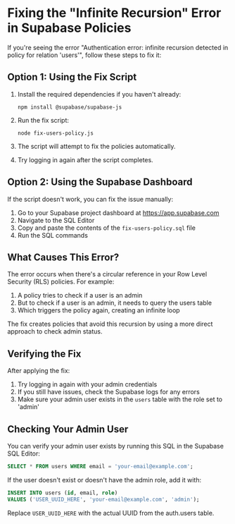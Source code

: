 # Fixing the "Infinite Recursion" Error in Supabase Policies

If you're seeing the error "Authentication error: infinite recursion detected in policy for relation 'users'", follow these steps to fix it:

## Option 1: Using the Fix Script

1. Install the required dependencies if you haven't already:
   ```
   npm install @supabase/supabase-js
   ```

2. Run the fix script:
   ```
   node fix-users-policy.js
   ```

3. The script will attempt to fix the policies automatically.

4. Try logging in again after the script completes.

## Option 2: Using the Supabase Dashboard

If the script doesn't work, you can fix the issue manually:

1. Go to your Supabase project dashboard at https://app.supabase.com
2. Navigate to the SQL Editor
3. Copy and paste the contents of the `fix-users-policy.sql` file
4. Run the SQL commands

## What Causes This Error?

The error occurs when there's a circular reference in your Row Level Security (RLS) policies. For example:

1. A policy tries to check if a user is an admin
2. But to check if a user is an admin, it needs to query the users table
3. Which triggers the policy again, creating an infinite loop

The fix creates policies that avoid this recursion by using a more direct approach to check admin status.

## Verifying the Fix

After applying the fix:

1. Try logging in again with your admin credentials
2. If you still have issues, check the Supabase logs for any errors
3. Make sure your admin user exists in the `users` table with the role set to 'admin'

## Checking Your Admin User

You can verify your admin user exists by running this SQL in the Supabase SQL Editor:

```sql
SELECT * FROM users WHERE email = 'your-email@example.com';
```

If the user doesn't exist or doesn't have the admin role, add it with:

```sql
INSERT INTO users (id, email, role) 
VALUES ('USER_UUID_HERE', 'your-email@example.com', 'admin');
```

Replace `USER_UUID_HERE` with the actual UUID from the auth.users table.
